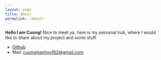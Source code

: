 ```yaml
---
layout: page
title: About
permalink: /about/
---
```

**Hello I am Cuong!** Nice to meet ya, here is my personal hub, where I would like to share about my project and some stuff.

* [Github](http://github.com/cuongmanhvo162)
* Mail: cuongmanhvo162@gmail.com
